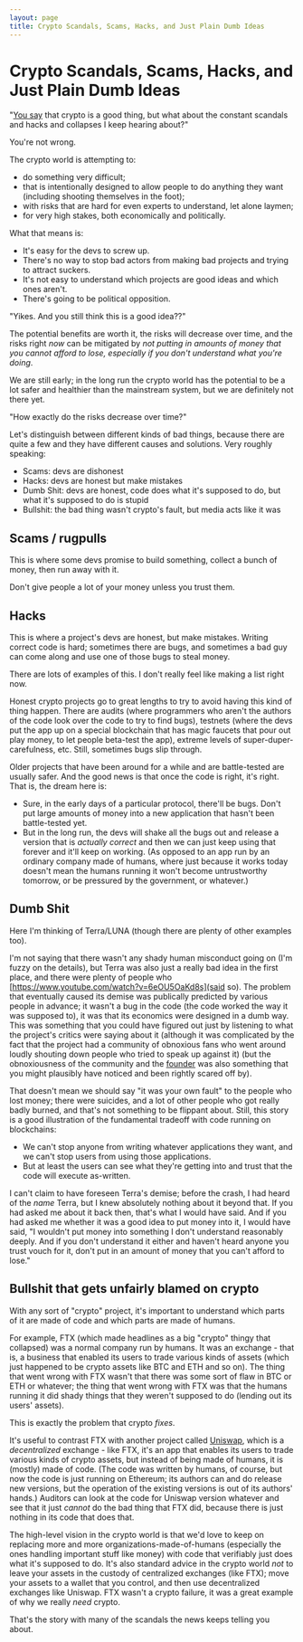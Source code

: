 ```yaml
---
layout: page
title: Crypto Scandals, Scams, Hacks, and Just Plain Dumb Ideas
---
```

# Crypto Scandals, Scams, Hacks, and Just Plain Dumb Ideas

"[You say](/pages/crypto/) that crypto is a good thing, but what about the constant scandals and hacks and collapses I keep hearing about?"

You're not wrong.

The crypto world is attempting to:
  - do something very difficult;
  - that is intentionally designed to allow people to do anything they want (including shooting themselves in the foot);
  - with risks that are hard for even experts to understand, let alone laymen;
  - for very high stakes, both economically and politically.

What that means is:
  - It's easy for the devs to screw up.
  - There's no way to stop bad actors from making bad projects and trying to attract suckers.
  - It's not easy to understand which projects are good ideas and which ones aren't.
  - There's going to be political opposition.


"Yikes. And you still think this is a good idea??"

The potential benefits are worth it, the risks will decrease over time, and the risks right *now* can be mitigated by *not putting in amounts of money that you cannot afford to lose, especially if you don't understand what you're doing*.

We are still early; in the long run the crypto world has the potential to be a lot safer and healthier than the mainstream system, but we are definitely not there yet.


"How exactly do the risks decrease over time?"

Let's distinguish between different kinds of bad things, because there are quite a few and they have different causes and solutions. Very roughly speaking:

  - Scams: devs are dishonest
  - Hacks: devs are honest but make mistakes
  - Dumb Shit: devs are honest, code does what it's supposed to do, but what it's supposed to do is stupid
  - Bullshit: the bad thing wasn't crypto's fault, but media acts like it was


## Scams / rugpulls

This is where some devs promise to build something, collect a bunch of money, then run away with it.

Don't give people a lot of your money unless you trust them.


## Hacks

This is where a project's devs are honest, but make mistakes. Writing correct code is hard; sometimes there are bugs, and sometimes a bad guy can come along and use one of those bugs to steal money.

There are lots of examples of this. I don't really feel like making a list right now.

Honest crypto projects go to great lengths to try to avoid having this kind of thing happen. There are audits (where programmers who aren't the authors of the code look over the code to try to find bugs), testnets (where the devs put the app up on a special blockchain that has magic faucets that pour out play money, to let people beta-test the app), extreme levels of super-duper-carefulness, etc. Still, sometimes bugs slip through.

Older projects that have been around for a while and are battle-tested are usually safer. And the good news is that once the code is right, it's right. That is, the dream here is:

  - Sure, in the early days of a particular protocol, there'll be bugs. Don't put large amounts of money into a new application that hasn't been battle-tested yet.
  - But in the long run, the devs will shake all the bugs out and release a version that is *actually correct* and then we can just keep using that forever and it'll keep on working. (As opposed to an app run by an ordinary company made of humans, where just because it works today doesn't mean the humans running it won't become untrustworthy tomorrow, or be pressured by the government, or whatever.)


## Dumb Shit

Here I'm thinking of Terra/LUNA (though there are plenty of other examples too).

I'm not saying that there wasn't any shady human misconduct going on (I'm fuzzy on the details), but Terra was also just a really bad idea in the first place, and there were plenty of people who [https://www.youtube.com/watch?v=6eOU5OaKd8s](said so). The problem that eventually caused its demise was publically predicted by various people in advance; it wasn't a bug in the code (the code worked the way it was supposed to), it was that its economics were designed in a dumb way. This was something that you could have figured out just by listening to what the project's critics were saying about it (although it was complicated by the fact that the project had a community of obnoxious fans who went around loudly shouting down people who tried to speak up against it) (but the obnoxiousness of the community and the [founder](https://en.wikipedia.org/wiki/Do_Kwon) was also something that you might plausibly have noticed and been rightly scared off by).

That doesn't mean we should say "it was your own fault" to the people who lost money; there were suicides, and a lot of other people who got really badly burned, and that's not something to be flippant about. Still, this story is a good illustration of the fundamental tradeoff with code running on blockchains:

  - We can't stop anyone from writing whatever applications they want, and we can't stop users from using those applications.
  - But at least the users can see what they're getting into and trust that the code will execute as-written.

I can't claim to have foreseen Terra's demise; before the crash, I had heard of the *name* Terra, but I knew absolutely nothing about it beyond that. If you had asked me about it back then, that's what I would have said. And if you had asked me whether it was a good idea to put money into it, I would have said, "I wouldn't put money into something I don't understand reasonably deeply. And if you don't understand it either and haven't heard anyone you trust vouch for it, don't put in an amount of money that you can't afford to lose."


## Bullshit that gets unfairly blamed on crypto

With any sort of "crypto" project, it's important to understand which parts of it are made of code and which parts are made of humans.

For example, FTX (which made headlines as a big "crypto" thingy that collapsed) was a normal company run by humans. It was an exchange - that is, a business that enabled its users to trade various kinds of assets (which just happened to be crypto assets like BTC and ETH and so on). The thing that went wrong with FTX wasn't that there was some sort of flaw in BTC or ETH or whatever; the thing that went wrong with FTX was that the humans running it did shady things that they weren't supposed to do (lending out its users' assets).

This is exactly the problem that crypto *fixes*.

It's useful to contrast FTX with another project called [Uniswap](https://uniswap.org/), which is a *decentralized* exchange - like FTX, it's an app that enables its users to trade various kinds of crypto assets, but instead of being made of humans, it is (mostly) made of code. (The code was written by humans, of course, but now the code is just running on Ethereum; its authors can and do release new versions, but the operation of the existing versions is out of its authors' hands.) Auditors can look at the code for Uniswap version whatever and see that it just *cannot* do the bad thing that FTX did, because there is just nothing in its code that does that.

The high-level vision in the crypto world is that we'd love to keep on replacing more and more organizations-made-of-humans (especially the ones handling important stuff like money) with code that verifiably just does what it's supposed to do. It's also standard advice in the crypto world *not* to leave your assets in the custody of centralized exchanges (like FTX); move your assets to a wallet that you control, and then use decentralized exchanges like Uniswap. FTX wasn't a crypto failure, it was a great example of why we really *need* crypto.

That's the story with many of the scandals the news keeps telling you about.

